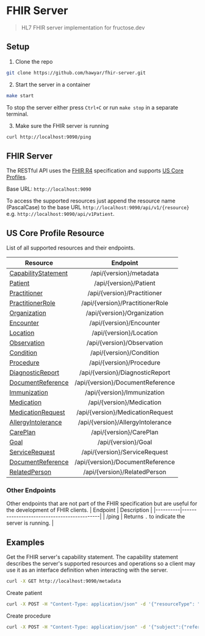 # FHIR Server

> HL7 FHIR server implementation for fructose.dev

## Setup

1. Clone the repo

```bash
git clone https://github.com/hawyar/fhir-server.git
```

2. Start the server in a container

```bash
make start
```

To stop the server either press `Ctrl+C` or run `make stop` in a separate terminal.

3. Make sure the FHIR server is running

```bash
curl http://localhost:9090/ping
```

## FHIR Server

The RESTful API uses the [FHIR R4](http://hl7.org/fhir/R4/) specification and supports [US Core Profiles]().

Base URL: `http://localhost:9090`

To access the supported resources just append the resource name (PascalCase) to the base URL `http://localhost:9090/api/v1/{resource}` e.g. `http://localhost:9090/api/v1Patient`.

## US Core Profile Resource

List of all supported resources and their endpoints.


| Resource                                                                  |                                Endpoint                               |
|---------------------------------------------------------------------------|:-----------------------------------------------------------------------:|
| [CapabilityStatement](https://www.hl7.org/fhir/us/core/StructureDefinition-us-core-capabilitystatement.html) |               /api/{version}/metadata                |
| [Patient](https://www.hl7.org/fhir/us/core/StructureDefinition-us-core-patient.html)                          |              /api/{version}/Patient                |
| [Practitioner](https://www.hl7.org/fhir/us/core/StructureDefinition-us-core-practitioner.html)                  |            /api/{version}/Practitioner            |
| [PractitionerRole](https://www.hl7.org/fhir/us/core/StructureDefinition-us-core-practitionerrole.html)              |       /api/{version}/PractitionerRole       |
| [Organization](https://www.hl7.org/fhir/us/core/StructureDefinition-us-core-organization.html)                  |           /api/{version}/Organization           |
| [Encounter](https://www.hl7.org/fhir/us/core/StructureDefinition-us-core-encounter.html)                      |              /api/{version}/Encounter              |
| [Location](https://www.hl7.org/fhir/us/core/StructureDefinition-us-core-location.html)                          |             /api/{version}/Location             |
| [Observation](https://www.hl7.org/fhir/us/core/StructureDefinition-us-core-observation-lab.html)                  | /api/{version}/Observation |
| [Condition](https://www.hl7.org/fhir/us/core/StructureDefinition-us-core-condition.html)                          |             /api/{version}/Condition             |
| [Procedure](https://www.hl7.org/fhir/us/core/StructureDefinition-us-core-procedure.html)                          |             /api/{version}/Procedure             |
| [DiagnosticReport](https://www.hl7.org/fhir/us/core/StructureDefinition-us-core-diagnosticreport-lab.html)        |   /api/{version}/DiagnosticReport  |
| [DocumentReference](https://www.hl7.org/fhir/us/core/StructureDefinition-us-core-documentreference.html)          |  /api/{version}/DocumentReference  |
| [Immunization](https://www.hl7.org/fhir/us/core/StructureDefinition-us-core-immunization.html)                  |            /api/{version}/Immunization            |
| [Medication](https://www.hl7.org/fhir/us/core/StructureDefinition-us-core-medication.html)                      |              /api/{version}/Medication              |
| [MedicationRequest](https://www.hl7.org/fhir/us/core/StructureDefinition-us-core-medicationrequest.html)          |   /api/{version}/MedicationRequest  |
| [AllergyIntolerance](https://www.hl7.org/fhir/us/core/StructureDefinition-us-core-allergyintolerance.html)        |   /api/{version}/AllergyIntolerance  |
| [CarePlan](https://www.hl7.org/fhir/us/core/StructureDefinition-us-core-careplan.html)                          |             /api/{version}/CarePlan             |
| [Goal](https://www.hl7.org/fhir/us/core/StructureDefinition-us-core-goal.html)                                  |                  /api/{version}/Goal                  |
| [ServiceRequest](https://www.hl7.org/fhir/us/core/StructureDefinition-us-core-servicerequest.html)              |          /api/{version}/ServiceRequest         |
| [DocumentReference](https://www.hl7.org/fhir/us/core/StructureDefinition-us-core-documentreference.html)        |   /api/{version}/DocumentReference  |
| [RelatedPerson](https://www.hl7.org/fhir/us/core/StructureDefinition)                                           |   /api/{version}/RelatedPerson  |
### Other Endpoints

Other endpoints that are not part of the FHIR specification but are useful for the development of FHIR clients.
| Endpoint | Description                                                                                                    |
|----------|--------------------------------------------|
| /ping | Returns `.` to indicate the server is running. |                                                                 

## Examples

Get the FHIR server's capability statement. The capability statement describes
the server's supported resources and operations so a client
may use it as an interface definition when interacting with the server.

```bash
curl -X GET http://localhost:9090/metadata
```

Create patient

```bash
curl -X POST -H "Content-Type: application/json" -d '{"resourceType": "Patient", "name": [{"given": ["John"], "family": "Doe"}]}' http://localhost:9090/Patient
```

Create procedure

```bash
curl -X POST -H "Content-Type: application/json" -d '{"subject":{"reference":"25oYHe8zCfx52wp9S8RKEVjEyTw"}}' http://localhost:9090/Procedure
```
